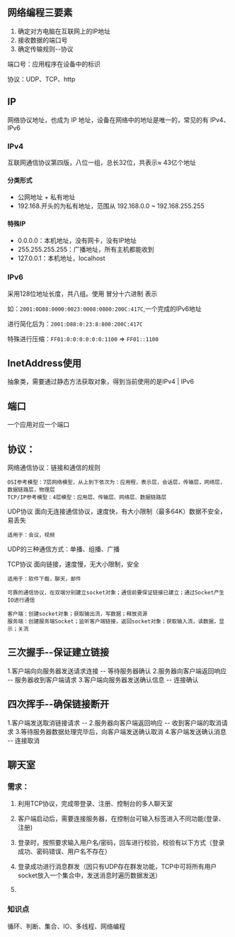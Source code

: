 ## 网络编程三要素
1. 确定对方电脑在互联网上的IP地址
2. 接收数据的端口号
3. 确定传输规则--协议

端口号：应用程序在设备中的标识

协议：UDP、TCP、http

## IP

网络协议地址，也成为 IP 地址，设备在网络中的地址是唯一的，常见的有
IPv4、IPv6

### IPv4

互联网通信协议第四版，八位一组，总长32位，共表示≈ 43亿个地址

#### 分类形式
- 公网地址 + 私有地址
- 192.168.开头的为私有地址，范围从 192.168.0.0 ~ 192.168.255.255

#### 特殊IP
- 0.0.0.0：本机地址，没有网卡，没有IP地址
- 255.255.255.255：广播地址，所有主机都能收到
- 127.0.0.1：本机地址，localhost

### IPv6

采用128位地址长度，共八组。使用 冒分十六进制 表示

如：`2001:0D88:0000:0023:0008:0800:200C:417C`,一个完成的IPv6地址

进行简化后为：`2001:D88:0:23:8:800:200C:417C`

特殊进行压缩：`FF01:0:0:0:0:0:0:1100` => `FF01::1100`

## InetAddress使用

抽象类，需要通过静态方法获取对象，得到当前使用的是IPv4 | IPv6

## 端口
 一个应用对应一个端口

## 协议：
 网络通信协议：链接和通信的规则

    OSI参考模型：7层网络模型，从上到下依次为：应用程，表示层，会话层，传输层，网络层，数据链路层，物理层
    TCP/IP参考模型：4层模型：应用层、传输层、网络层、数据链路层
    
 UDP协议
    面向无连接通信协议，速度快，有大小限制（最多64K）数据不安全，易丢失
    
    适用于：会议，视频

 UDP的三种通信方式：单播、组播、广播


 TCP协议
    面向链接，速度慢，无大小限制，安全

    适用于：软件下载，聊天，邮件
    
    可靠的通信协议，在双端分别建立socket对象；通信前要保证链接已建立；通过Socket产生IO进行通信
    
    客户端：创建socket对象；获取输出流，写数据；释放资源
    服务端：创建服务端Socket；监听客户端链接，返回socket对象；获取输入流，读数据，显示；关流

## 三次握手--保证建立链接
1.客户端向向服务器发送请求连接 -- 等待服务器确认
2.服务器向客户端返回响应 -- 服务器收到客户端请求
3.客户端向服务器发送确认信息 -- 连接确认

## 四次挥手--确保链接断开
1.客户端发送取消链接请求 -- 
2.服务器向客户端返回响应 -- 收到客户端的取消请求
3.等待服务器数据处理完毕后，向客户端发送确认取消 
4.客户端发送确认消息 -- 连接取消

## 聊天室
### 需求：
1. 利用TCP协议，完成带登录、注册、控制台的多人聊天室

2. 客户端启动后，需要连接服务器，在控制台可输入标签进入不同功能(登录、注册)
3. 登录时，按照要求输入用户名/密码，回车进行校验，校验有以下方式（登录成功、密码错误、用户名不存在）
4. 登录成功进行消息群发（因只有UDP存在群发功能，TCP中可将所有用户socket放入一个集合中，发送消息时遍历数据发送）
5. 
### 知识点
循环、判断、集合、IO、多线程、网络编程